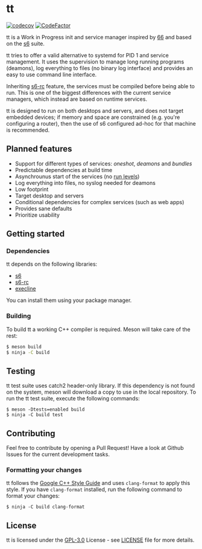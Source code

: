 # tt

[![codecov](https://codecov.io/gh/DanySpin97/tt/branch/master/graph/badge.svg)](https://codecov.io/gh/DanySpin97/tt)
[![CodeFactor](https://www.codefactor.io/repository/github/danyspin97/tt/badge)](https://www.codefactor.io/repository/github/danyspin97/tt)

tt is a Work in Progress init and service manager inspired by [66](https://web.obarun.org/software/66) and based on
the [s6](https://skarnet.org/software/s6/) suite.

tt tries to offer a valid alternative to systemd for PID 1 and service
management. It uses the supervision to manage long running programs (deamons),
log everything to files (no binary log interface) and provides an easy to use
command line interface.

Inheriting [s6-rc](https://skarnet.org/software/s6-rc/) feature, the services must be compiled before being able to
run. This is one of the biggest differences with the current service managers,
which instead are based on runtime services.

tt is designed to run on both desktops and servers, and does not target embedded
devices; if memory and space are constrained (e.g. you're configuring a router),
then the use of s6 configured ad-hoc for that machine is recommended.

## Planned features

- Support for different types of services: _oneshot_, _deamons_ and _bundles_
- Predictable dependencies at build time
- Asynchrounus start of the services (no [run levels](https://en.wikipedia.org/wiki/Runlevel))
- Log everything into files, no syslog needed for deamons
- Low footprint
- Target desktop and servers
- Conditional dependencies for complex services (such as web apps)
- Provides sane defaults
- Prioritize usability

## Getting started

### Dependencies

tt depends on the following libraries:

- [s6](https://skarnet.org/software/s6/)
- [s6-rc](https://skarnet.org/software/s6-rc/)
- [execline](https://skarnet.org/software/execline/)

You can install them using your package manager.

### Building

To build tt a working C++ compiler is required. Meson will take care of the rest:

```bash
$ meson build
$ ninja -C build
```

## Testing

tt test suite uses catch2 header-only library. If this dependency is not found
on the system, meson will download a copy to use in the local repository.
To run the tt test suite, execute the following commands:

```
$ meson -Dtests=enabled build
$ ninja -C build test
```

## Contributing

Feel free to contribute by opening a Pull Request! Have a look at Github Issues
for the current development tasks.

### Formatting your changes

tt follows the [Google C++ Style
Guide](https://google.github.io/styleguide/cppguide.html) and uses
`clang-format` to apply this style. If you have `clang-format` installed, run
the following command to format your changes:

```
$ ninja -C build clang-format
```

## License

tt is licensed under the [GPL-3.0](https://www.gnu.org/licenses/gpl-3.0.en.html) License - see [LICENSE](https://github.com/DanySpin97/tt/blob/master/LICENSE) file for more
details.

